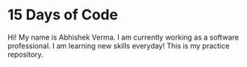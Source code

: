 # 15 Days of Code

Hi! My name is Abhishek Verma. I am currently working as a software professional. I am learning new skills everyday! This is my practice repository.
